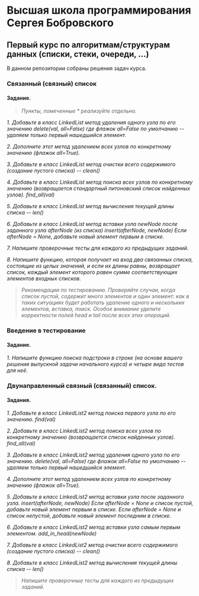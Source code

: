 # Высшая школа программирования Сергея Бобровского
##  Первый курс по алгоритмам/структурам данных (списки, стеки, очереди, ...)

В данном репозитории собраны решения задач курса.

### Связанный (связный) список

#### Задание.

>_Пункты, помеченные * реализуйте отдельно._

*1. Добавьте в класс LinkedList метод удаления одного узла по его значению
delete(val, all=False)
где флажок all=False по умолчанию -- удаляем только первый нашедшийся элемент.*

*2. Дополните этот метод удалением всех узлов по конкретному значению (флажок all=True).*

*3. Добавьте в класс LinkedList метод очистки всего содержимого (создание пустого списка) -- clean()*

*4. Добавьте в класс LinkedList метод поиска всех узлов по конкретному значению (возвращается стандартный питоновский список найденных узлов).
find_all(val)*

*5. Добавьте в класс LinkedList метод вычисления текущей длины списка -- len()*

*6. Добавьте в класс LinkedList метод вставки узла newNode после заданного узла afterNode (из списка)
insert(afterNode, newNode)
Если afterNode = None, добавьте новый элемент первым в списке.*

*7. Напишите проверочные тесты для каждого из предыдущих заданий.*

*8. Напишите функцию, которая получает на вход два связанных списка, состоящие из целых значений, и если их длины равны, возвращает список, каждый элемент которого равен сумме соответствующих элементов входных списков.*

>_Рекомендации по тестированию._
>_Проверяйте случаи, когда список пустой, содержит много элементов и один элемент: как в таких ситуациях будет работать удаление одного и нескольких элементов, вставка, поиск. Особое внимание уделите корректности полей head и tail после всех этих операций._

### Введение в тестирование

#### Задание.

_1. Напишите функцию поиска подстроки в строке (на основе вашего решения выпускной задачи начального курса) и четыре вида тестов для неё._

### Двунаправленный связный (связанный) список.

#### Задания.

_1. Добавьте в класс LinkedList2 метод поиска первого узла по его значению.
find(val)_

_2. Добавьте в класс LinkedList2 метод поиска всех узлов по конкретному значению (возвращается список найденных узлов).
find_all(val)_

_3. Добавьте в класс LinkedList2 метод удаления одного узла по его значению.
delete(val, all=False)
где флажок all=False по умолчанию -- удаляем только первый нашедшийся элемент._

_4. Дополните этот метод удалением всех узлов по конкретному значению (флажок all=True)._

_5. Добавьте в класс LinkedList2 метод вставки узла после заданного узла.
insert(afterNode, newNode)
Если afterNode = None и список пустой, добавьте новый элемент первым в списке.
Если afterNode = None и список непустой, добавьте новый элемент последним в списке._

_6. Добавьте в класс LinkedList2 метод вставки узла самым первым элементом.
add_in_head(newNode)_

_7. Добавьте в класс LinkedList2 метод очистки всего содержимого (создание пустого списка) -- clean()_

_8. Добавьте в класс LinkedList2 метод вычисления текущей длины списка -- len()_

>_Напишите проверочные тесты для каждого из предыдущих заданий._
